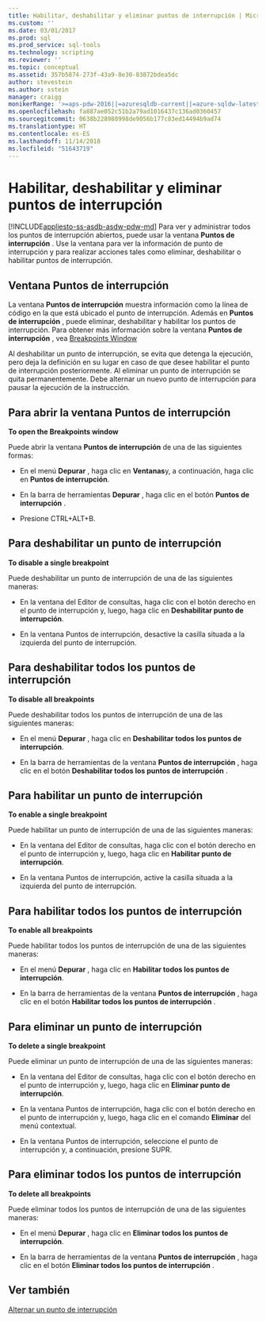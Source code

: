 ```yaml
---
title: Habilitar, deshabilitar y eliminar puntos de interrupción | Microsoft Docs
ms.custom: ''
ms.date: 03/01/2017
ms.prod: sql
ms.prod_service: sql-tools
ms.technology: scripting
ms.reviewer: ''
ms.topic: conceptual
ms.assetid: 357b5874-273f-43a9-8e30-83872bdea5dc
author: stevestein
ms.author: sstein
manager: craigg
monikerRange: '>=aps-pdw-2016||=azuresqldb-current||=azure-sqldw-latest||>=sql-server-2016||=sqlallproducts-allversions||>=sql-server-linux-2017||=azuresqldb-mi-current'
ms.openlocfilehash: fa887ae052c51b2a79ad1016437c136ad0360457
ms.sourcegitcommit: 0638b228980998de9056b177c83ed14494b9ad74
ms.translationtype: HT
ms.contentlocale: es-ES
ms.lasthandoff: 11/14/2018
ms.locfileid: "51643719"
---
```

# <a name="enable-disable-and-delete-breakpoints"></a>Habilitar, deshabilitar y eliminar puntos de interrupción
[!INCLUDE[appliesto-ss-asdb-asdw-pdw-md](../../includes/appliesto-ss-asdb-asdw-pdw-md.md)]
  Para ver y administrar todos los puntos de interrupción abiertos, puede usar la ventana **Puntos de interrupción** . Use la ventana para ver la información de punto de interrupción y para realizar acciones tales como eliminar, deshabilitar o habilitar puntos de interrupción.  
  
## <a name="the-breakpoints-window"></a>Ventana Puntos de interrupción  
 La ventana **Puntos de interrupción** muestra información como la línea de código en la que está ubicado el punto de interrupción. Además en **Puntos de interrupción** , puede eliminar, deshabilitar y habilitar los puntos de interrupción. Para obtener más información sobre la ventana **Puntos de interrupción** , vea [Breakpoints Window](../../relational-databases/scripting/transact-sql-debugger-breakpoints-window.md)  
  
 Al deshabilitar un punto de interrupción, se evita que detenga la ejecución, pero deja la definición en su lugar en caso de que desee habilitar el punto de interrupción posteriormente. Al eliminar un punto de interrupción se quita permanentemente. Debe alternar un nuevo punto de interrupción para pausar la ejecución de la instrucción.  
  
## <a name="to-open-the-breakpoints-window"></a>Para abrir la ventana Puntos de interrupción  
 **To open the Breakpoints window**  
  
 Puede abrir la ventana **Puntos de interrupción** de una de las siguientes formas:  
  
-   En el menú **Depurar** , haga clic en **Ventanas**y, a continuación, haga clic en **Puntos de interrupción**.  
  
-   En la barra de herramientas **Depurar** , haga clic en el botón **Puntos de interrupción** .  
  
-   Presione CTRL+ALT+B.  
  
## <a name="to-disable-a-single-breakpoint"></a>Para deshabilitar un punto de interrupción  
 **To disable a single breakpoint**  
  
 Puede deshabilitar un punto de interrupción de una de las siguientes maneras:  
  
-   En la ventana del Editor de consultas, haga clic con el botón derecho en el punto de interrupción y, luego, haga clic en **Deshabilitar punto de interrupción**.  
  
-   En la ventana Puntos de interrupción, desactive la casilla situada a la izquierda del punto de interrupción.  
  
## <a name="to-disable-all-breakpoints"></a>Para deshabilitar todos los puntos de interrupción  
 **To disable all breakpoints**  
  
 Puede deshabilitar todos los puntos de interrupción de una de las siguientes maneras:  
  
-   En el menú **Depurar** , haga clic en **Deshabilitar todos los puntos de interrupción**.  
  
-   En la barra de herramientas de la ventana **Puntos de interrupción** , haga clic en el botón **Deshabilitar todos los puntos de interrupción** .  
  
## <a name="to-enable-a-single-breakpoint"></a>Para habilitar un punto de interrupción  
 **To enable a single breakpoint**  
  
 Puede habilitar un punto de interrupción de una de las siguientes maneras:  
  
-   En la ventana del Editor de consultas, haga clic con el botón derecho en el punto de interrupción y, luego, haga clic en **Habilitar punto de interrupción**.  
  
-   En la ventana Puntos de interrupción, active la casilla situada a la izquierda del punto de interrupción.  
  
## <a name="to-enable-all-breakpoints"></a>Para habilitar todos los puntos de interrupción  
 **To enable all breakpoints**  
  
 Puede habilitar todos los puntos de interrupción de una de las siguientes maneras:  
  
-   En el menú **Depurar** , haga clic en **Habilitar todos los puntos de interrupción**.  
  
-   En la barra de herramientas de la ventana **Puntos de interrupción** , haga clic en el botón **Habilitar todos los puntos de interrupción** .  
  
## <a name="to-delete-a-single-breakpoint"></a>Para eliminar un punto de interrupción  
 **To delete a single breakpoint**  
  
 Puede eliminar un punto de interrupción de una de las siguientes maneras:  
  
-   En la ventana del Editor de consultas, haga clic con el botón derecho en el punto de interrupción y, luego, haga clic en **Eliminar punto de interrupción**.  
  
-   En la ventana Puntos de interrupción, haga clic con el botón derecho en el punto de interrupción y, luego, haga clic en el comando **Eliminar** del menú contextual.  
  
-   En la ventana Puntos de interrupción, seleccione el punto de interrupción y, a continuación, presione SUPR.  
  
## <a name="to-delete-all-breakpoints"></a>Para eliminar todos los puntos de interrupción  
 **To delete all breakpoints**  
  
 Puede eliminar todos los puntos de interrupción de una de las siguientes maneras:  
  
-   En el menú **Depurar** , haga clic en **Eliminar todos los puntos de interrupción**.  
  
-   En la barra de herramientas de la ventana **Puntos de interrupción** , haga clic en el botón **Eliminar todos los puntos de interrupción** .  
  
## <a name="see-also"></a>Ver también  
 [Alternar un punto de interrupción](../../relational-databases/scripting/toggle-a-breakpoint.md)  
  
  
